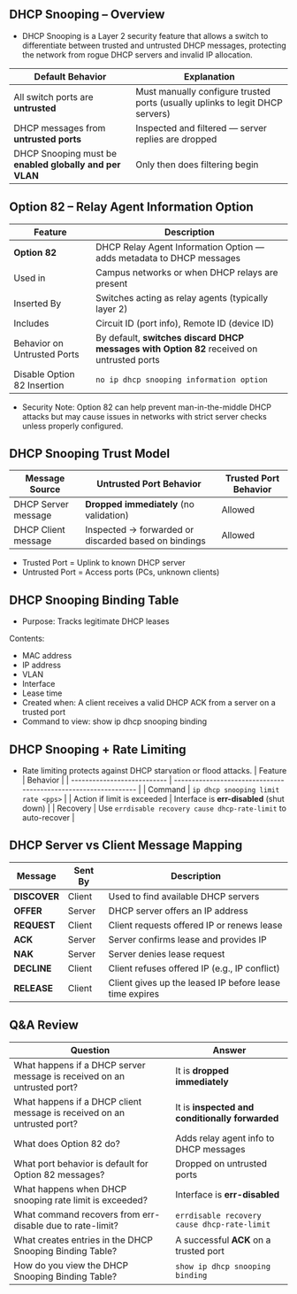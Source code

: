 ## DHCP Snooping – Overview
- DHCP Snooping is a Layer 2 security feature that allows a switch to differentiate between trusted and untrusted DHCP messages, protecting the network from rogue DHCP servers and invalid IP allocation.

| Default Behavior                                        | Explanation                                                                   |
| ------------------------------------------------------- | ----------------------------------------------------------------------------- |
| All switch ports are **untrusted**                      | Must manually configure trusted ports (usually uplinks to legit DHCP servers) |
| DHCP messages from **untrusted ports**                  | Inspected and filtered — server replies are dropped                           |
| DHCP Snooping must be **enabled globally and per VLAN** | Only then does filtering begin                                                |

## Option 82 – Relay Agent Information Option
| Feature                     | Description                                                                               |
| --------------------------- | ----------------------------------------------------------------------------------------- |
| **Option 82**               | DHCP Relay Agent Information Option — adds metadata to DHCP messages                      |
| Used in                     | Campus networks or when DHCP relays are present                                           |
| Inserted By                 | Switches acting as relay agents (typically layer 2)                                       |
| Includes                    | Circuit ID (port info), Remote ID (device ID)                                             |
| Behavior on Untrusted Ports | By default, **switches discard DHCP messages with Option 82** received on untrusted ports |
| Disable Option 82 Insertion | `no ip dhcp snooping information option`                                                  |

- Security Note: Option 82 can help prevent man-in-the-middle DHCP attacks but may cause issues in networks with strict server checks unless properly configured.

## DHCP Snooping Trust Model
| Message Source      | Untrusted Port Behavior                              | Trusted Port Behavior |
| ------------------- | ---------------------------------------------------- | --------------------- |
| DHCP Server message | **Dropped immediately** (no validation)              | Allowed               |
| DHCP Client message | Inspected → forwarded or discarded based on bindings | Allowed               |

- Trusted Port = Uplink to known DHCP server
- Untrusted Port = Access ports (PCs, unknown clients)

## DHCP Snooping Binding Table
- Purpose: Tracks legitimate DHCP leases

Contents:
- MAC address
- IP address
- VLAN
- Interface
- Lease time
- Created when: A client receives a valid DHCP ACK from a server on a trusted port
- Command to view: show ip dhcp snooping binding

## DHCP Snooping + Rate Limiting
- Rate limiting protects against DHCP starvation or flood attacks.
| Feature                     | Behavior                                                        |
| --------------------------- | --------------------------------------------------------------- |
| Command                     | `ip dhcp snooping limit rate <pps>`                             |
| Action if limit is exceeded | Interface is **err-disabled** (shut down)                       |
| Recovery                    | Use `errdisable recovery cause dhcp-rate-limit` to auto-recover |

## DHCP Server vs Client Message Mapping
| Message      | Sent By | Description                                             |
| ------------ | ------- | ------------------------------------------------------- |
| **DISCOVER** | Client  | Used to find available DHCP servers                     |
| **OFFER**    | Server  | DHCP server offers an IP address                        |
| **REQUEST**  | Client  | Client requests offered IP or renews lease              |
| **ACK**      | Server  | Server confirms lease and provides IP                   |
| **NAK**      | Server  | Server denies lease request                             |
| **DECLINE**  | Client  | Client refuses offered IP (e.g., IP conflict)           |
| **RELEASE**  | Client  | Client gives up the leased IP before lease time expires |

## Q&A Review
| Question                                                                | Answer                                          |
| ----------------------------------------------------------------------- | ----------------------------------------------- |
| What happens if a DHCP server message is received on an untrusted port? | It is **dropped immediately**                   |
| What happens if a DHCP client message is received on an untrusted port? | It is **inspected and conditionally forwarded** |
| What does Option 82 do?                                                 | Adds relay agent info to DHCP messages          |
| What port behavior is default for Option 82 messages?                   | Dropped on untrusted ports                      |
| What happens when DHCP snooping rate limit is exceeded?                 | Interface is **err-disabled**                   |
| What command recovers from err-disable due to rate-limit?               | `errdisable recovery cause dhcp-rate-limit`     |
| What creates entries in the DHCP Snooping Binding Table?                | A successful **ACK** on a trusted port          |
| How do you view the DHCP Snooping Binding Table?                        | `show ip dhcp snooping binding`                 |







